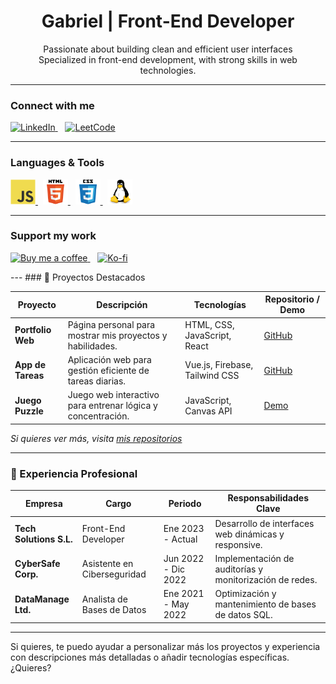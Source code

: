 <h1 align="center">Gabriel | Front-End Developer</h1>
<p align="center">
  Passionate about building clean and efficient user interfaces<br/>
  Specialized in front-end development, with strong skills in web technologies.
</p>



---

### Connect with me

<p>
  <a href="https://linkedin.com/in/gersongz/" target="_blank" rel="noopener noreferrer">
    <img src="https://raw.githubusercontent.com/rahuldkjain/github-profile-readme-generator/master/src/images/icons/Social/linked-in-alt.svg" alt="LinkedIn" height="30" />
  </a>
  &nbsp;&nbsp;
  <a href="https://leetcode.com/gabriel-sys-cod/" target="_blank" rel="noopener noreferrer">
    <img src="https://raw.githubusercontent.com/rahuldkjain/github-profile-readme-generator/master/src/images/icons/Social/leet-code.svg" alt="LeetCode" height="30" />
  </a>
</p>

---

### Languages & Tools

<p>
  <a href="https://developer.mozilla.org/en-US/docs/Web/JavaScript" target="_blank" rel="noopener noreferrer">
    <img src="https://raw.githubusercontent.com/devicons/devicon/master/icons/javascript/javascript-original.svg" alt="JavaScript" width="40" height="40" />
  </a>
  &nbsp;
  <a href="https://www.w3.org/html/" target="_blank" rel="noopener noreferrer">
    <img src="https://raw.githubusercontent.com/devicons/devicon/master/icons/html5/html5-original-wordmark.svg" alt="HTML5" width="40" height="40" />
  </a>
  &nbsp;
  <a href="https://www.w3schools.com/css/" target="_blank" rel="noopener noreferrer">
    <img src="https://raw.githubusercontent.com/devicons/devicon/master/icons/css3/css3-original-wordmark.svg" alt="CSS3" width="40" height="40" />
  </a>
  &nbsp;
  <a href="https://www.linux.org/" target="_blank" rel="noopener noreferrer">
    <img src="https://raw.githubusercontent.com/devicons/devicon/master/icons/linux/linux-original.svg" alt="Linux" width="40" height="40" />
  </a>
</p>

---

### Support my work

<p>
  <a href="https://www.buymeacoffee.com/gabrielsyscod" target="_blank" rel="noopener noreferrer">
    <img src="https://cdn.buymeacoffee.com/buttons/v2/default-yellow.png" height="50" width="210" alt="Buy me a coffee" />
  </a>
  &nbsp;&nbsp;
  <a href="https://ko-fi.com/gabrielsyscod" target="_blank" rel="noopener noreferrer">
    <img src="https://cdn.ko-fi.com/cdn/kofi3.png?v=3" height="50" width="210" alt="Ko-fi" />
  </a>
</p>
---
### 🚀 Proyectos Destacados

| Proyecto               | Descripción                                              | Tecnologías                      | Repositorio / Demo                         |
|-----------------------|----------------------------------------------------------|---------------------------------|-------------------------------------------|
| **Portfolio Web**     | Página personal para mostrar mis proyectos y habilidades. | HTML, CSS, JavaScript, React    | [GitHub](https://github.com/GABRIEL-SYS-COD/portfolio) |
| **App de Tareas**     | Aplicación web para gestión eficiente de tareas diarias.  | Vue.js, Firebase, Tailwind CSS  | [GitHub](https://github.com/GABRIEL-SYS-COD/task-app)  |
| **Juego Puzzle**      | Juego web interactivo para entrenar lógica y concentración.| JavaScript, Canvas API          | [Demo](https://gabriel-sys-cod.github.io/puzzle-game)  |

*Si quieres ver más, visita [mis repositorios](https://github.com/GABRIEL-SYS-COD?tab=repositories)*

---

### 💼 Experiencia Profesional

| Empresa                  | Cargo                      | Periodo          | Responsabilidades Clave                                |
|--------------------------|----------------------------|------------------|------------------------------------------------------|
| **Tech Solutions S.L.**  | Front-End Developer        | Ene 2023 - Actual| Desarrollo de interfaces web dinámicas y responsive. |
| **CyberSafe Corp.**      | Asistente en Ciberseguridad| Jun 2022 - Dic 2022 | Implementación de auditorías y monitorización de redes. |
| **DataManage Ltd.**      | Analista de Bases de Datos | Ene 2021 - May 2022 | Optimización y mantenimiento de bases de datos SQL. |

---

Si quieres, te puedo ayudar a personalizar más los proyectos y experiencia con descripciones más detalladas o añadir tecnologías específicas.
¿Quieres?

